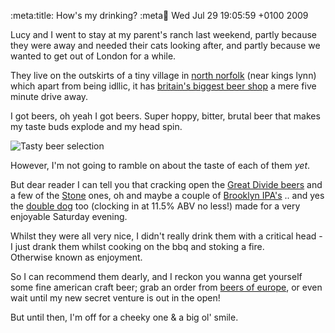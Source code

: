 :meta:title: How's my drinking?
:meta:date: Wed Jul 29 19:05:59 +0100 2009


Lucy and I went to stay at my parent's ranch last weekend, partly because they were away and needed their cats looking after, and partly because we wanted to get out of London for a while.

They live on the outskirts of a tiny village in [north norfolk](http://maps.google.co.uk/maps?f=q&source=s_q&hl=en&geocode=&q=blackborough+end&sll=53.800651,-4.064941&sspn=16.680516,39.594727&ie=UTF8&z=15&iwloc=A "Google maps link") (near kings lynn) which apart from being idllic, it has [britain's biggest beer shop](http://www.beersofeurope.co.uk/) a mere five minute drive away. 

I got beers, oh yeah I got beers. Super hoppy, bitter, brutal beer that makes my taste buds explode and my head spin.

![Tasty beer selection](http://farm3.static.flickr.com/2605/3769859934_ff9362ae6f.jpg "Lots of beer")

However, I'm not going to ramble on about the taste of each of them _yet_.

But dear reader I can tell you that cracking open the [Great Divide beers](http://www.greatdivide.com/#/beer "Titan IPA &amp; Hurcules Double IPA") and a few of the [Stone](http://www.stonebrew.com/ipa/ "Stone IPA") ones, oh and maybe a couple of [Brooklyn IPA's](http://beeradvocate.com/beer/profile/45/147 "Beer advocate review") .. and yes the [double dog](http://www.flyingdogales.com/Beer-Specialty-Doublepale.aspx "Flying Dog - Double Dog") too (clocking in at 11.5% ABV no less!) made for a very enjoyable Saturday evening.

Whilst they were all very nice, I didn't really drink them with a critical head - I just drank them whilst cooking on the bbq and stoking a fire.  
Otherwise known as enjoyment.

So I can recommend them dearly, and I reckon you wanna get yourself some fine american craft beer; grab an order from [beers of europe](http://www.beersofeurope.co.uk/), or even wait until my new secret venture is out in the open!

But until then, I'm off for a cheeky one &amp; a big ol' smile.